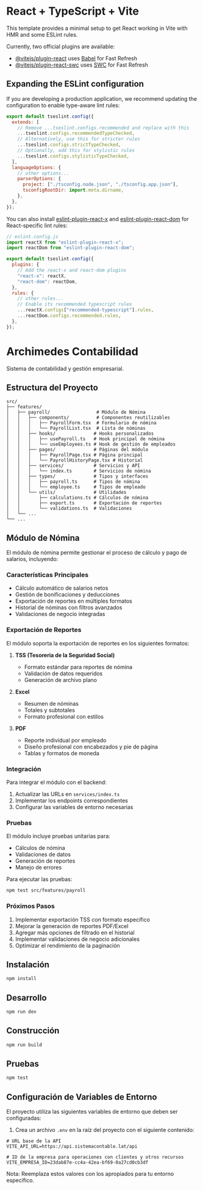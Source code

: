 # React + TypeScript + Vite

This template provides a minimal setup to get React working in Vite with HMR and some ESLint rules.

Currently, two official plugins are available:

- [@vitejs/plugin-react](https://github.com/vitejs/vite-plugin-react/blob/main/packages/plugin-react/README.md) uses [Babel](https://babeljs.io/) for Fast Refresh
- [@vitejs/plugin-react-swc](https://github.com/vitejs/vite-plugin-react-swc) uses [SWC](https://swc.rs/) for Fast Refresh

## Expanding the ESLint configuration

If you are developing a production application, we recommend updating the configuration to enable type-aware lint rules:

```js
export default tseslint.config({
  extends: [
    // Remove ...tseslint.configs.recommended and replace with this
    ...tseslint.configs.recommendedTypeChecked,
    // Alternatively, use this for stricter rules
    ...tseslint.configs.strictTypeChecked,
    // Optionally, add this for stylistic rules
    ...tseslint.configs.stylisticTypeChecked,
  ],
  languageOptions: {
    // other options...
    parserOptions: {
      project: ["./tsconfig.node.json", "./tsconfig.app.json"],
      tsconfigRootDir: import.meta.dirname,
    },
  },
});
```

You can also install [eslint-plugin-react-x](https://github.com/Rel1cx/eslint-react/tree/main/packages/plugins/eslint-plugin-react-x) and [eslint-plugin-react-dom](https://github.com/Rel1cx/eslint-react/tree/main/packages/plugins/eslint-plugin-react-dom) for React-specific lint rules:

```js
// eslint.config.js
import reactX from "eslint-plugin-react-x";
import reactDom from "eslint-plugin-react-dom";

export default tseslint.config({
  plugins: {
    // Add the react-x and react-dom plugins
    "react-x": reactX,
    "react-dom": reactDom,
  },
  rules: {
    // other rules...
    // Enable its recommended typescript rules
    ...reactX.configs["recommended-typescript"].rules,
    ...reactDom.configs.recommended.rules,
  },
});
```

# Archimedes Contabilidad

Sistema de contabilidad y gestión empresarial.

## Estructura del Proyecto

```
src/
├── features/
│   ├── payroll/                 # Módulo de Nómina
│   │   ├── components/          # Componentes reutilizables
│   │   │   ├── PayrollForm.tsx  # Formulario de nómina
│   │   │   └── PayrollList.tsx  # Lista de nóminas
│   │   ├── hooks/              # Hooks personalizados
│   │   │   ├── usePayroll.ts   # Hook principal de nómina
│   │   │   └── useEmployees.ts # Hook de gestión de empleados
│   │   ├── pages/              # Páginas del módulo
│   │   │   ├── PayrollPage.tsx # Página principal
│   │   │   └── PayrollHistoryPage.tsx # Historial
│   │   ├── services/           # Servicios y API
│   │   │   └── index.ts        # Servicios de nómina
│   │   ├── types/              # Tipos y interfaces
│   │   │   ├── payroll.ts      # Tipos de nómina
│   │   │   └── employee.ts     # Tipos de empleado
│   │   └── utils/              # Utilidades
│   │       ├── calculations.ts # Cálculos de nómina
│   │       ├── export.ts       # Exportación de reportes
│   │       └── validations.ts  # Validaciones
│   └── ...
└── ...
```

## Módulo de Nómina

El módulo de nómina permite gestionar el proceso de cálculo y pago de salarios, incluyendo:

### Características Principales

- Cálculo automático de salarios netos
- Gestión de bonificaciones y deducciones
- Exportación de reportes en múltiples formatos
- Historial de nóminas con filtros avanzados
- Validaciones de negocio integradas

### Exportación de Reportes

El módulo soporta la exportación de reportes en los siguientes formatos:

1. **TSS (Tesoreria de la Seguridad Social)**

   - Formato estándar para reportes de nómina
   - Validación de datos requeridos
   - Generación de archivo plano

2. **Excel**

   - Resumen de nóminas
   - Totales y subtotales
   - Formato profesional con estilos

3. **PDF**
   - Reporte individual por empleado
   - Diseño profesional con encabezados y pie de página
   - Tablas y formatos de moneda

### Integración

Para integrar el módulo con el backend:

1. Actualizar las URLs en `services/index.ts`
2. Implementar los endpoints correspondientes
3. Configurar las variables de entorno necesarias

### Pruebas

El módulo incluye pruebas unitarias para:

- Cálculos de nómina
- Validaciones de datos
- Generación de reportes
- Manejo de errores

Para ejecutar las pruebas:

```bash
npm test src/features/payroll
```

### Próximos Pasos

1. Implementar exportación TSS con formato específico
2. Mejorar la generación de reportes PDF/Excel
3. Agregar más opciones de filtrado en el historial
4. Implementar validaciones de negocio adicionales
5. Optimizar el rendimiento de la paginación

## Instalación

```bash
npm install
```

## Desarrollo

```bash
npm run dev
```

## Construcción

```bash
npm run build
```

## Pruebas

```bash
npm test
```

## Configuración de Variables de Entorno

El proyecto utiliza las siguientes variables de entorno que deben ser configuradas:

1. Crea un archivo `.env` en la raíz del proyecto con el siguiente contenido:

```
# URL base de la API
VITE_API_URL=https://api.sistemacontable.lat/api

# ID de la empresa para operaciones con clientes y otros recursos
VITE_EMPRESA_ID=23dab87e-cc4a-42ea-bf69-0a27cd0cb3df
```

Nota: Reemplaza estos valores con los apropiados para tu entorno específico.
